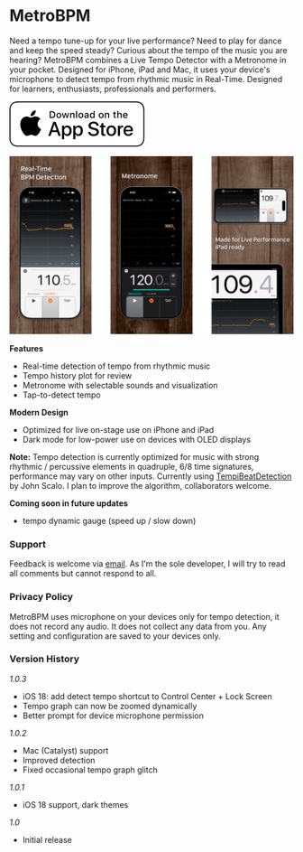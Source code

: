 # MetroBPM

Need a tempo tune-up for your live performance? Need to play for dance and keep the speed steady? Curious about the tempo of the music you are hearing? MetroBPM combines a Live Tempo Detector with a Metronome in your pocket. Designed for iPhone, iPad and Mac, it uses your device's microphone to detect tempo from rhythmic music in Real-Time. Designed for learners, enthusiasts, professionals and performers.

[![Download on App Store](Download_on_the_App_Store_Badge_US-UK_RGB_wht_092917.svg)](https://apps.apple.com/us/app/metrobpm/id6670410153)

![MetroBPM screenshots showing iphone and ipad UI](gallery.png)

**Features**
- Real-time detection of tempo from rhythmic music
- Tempo history plot for review
- Metronome with selectable sounds and visualization
- Tap-to-detect tempo

**Modern Design**
- Optimized for live on-stage use on iPhone and iPad
- Dark mode for low-power use on devices with OLED displays

**Note:**
Tempo detection is currently optimized for music with strong rhythmic / percussive elements in quadruple, 6/8 time signatures, performance may vary on other inputs. Currently using [TempiBeatDetection](https://github.com/CheckThisCodeCarefully/TempiBeatDetection) by John Scalo. I plan to improve the algorithm, collaborators welcome.

**Coming soon in future updates**
- tempo dynamic gauge (speed up / slow down)


### Support
Feedback is welcome via [email](mailto:bloomvinelabs@gmail.com). As I'm the sole developer, I will try to read all comments but cannot respond to all.

### Privacy Policy
MetroBPM uses microphone on your devices only for tempo detection, it does not record any audio. It does not collect any data from you. Any setting and configuration are saved to your devices only.

### Version History

*1.0.3*
- iOS 18: add detect tempo shortcut to Control Center + Lock Screen
- Tempo graph can now be zoomed dynamically
- Better prompt for device microphone permission

*1.0.2*
- Mac (Catalyst) support
- Improved detection
- Fixed occasional tempo graph glitch
  
*1.0.1*
- iOS 18 support, dark themes
  
*1.0*
- Initial release
